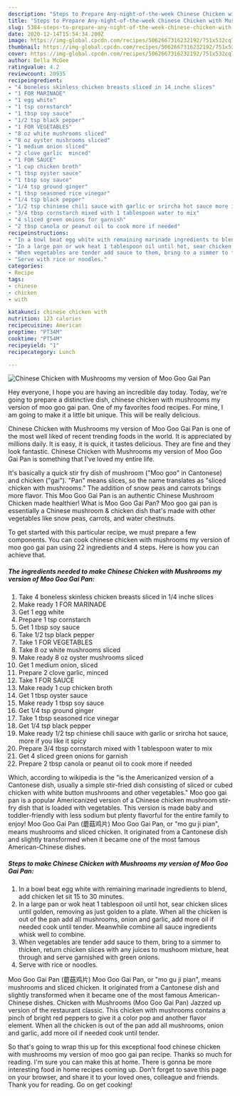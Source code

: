 ```yaml
---
description: "Steps to Prepare Any-night-of-the-week Chinese Chicken with Mushrooms my version of Moo Goo Gai Pan"
title: "Steps to Prepare Any-night-of-the-week Chinese Chicken with Mushrooms my version of Moo Goo Gai Pan"
slug: 5384-steps-to-prepare-any-night-of-the-week-chinese-chicken-with-mushrooms-my-version-of-moo-goo-gai-pan
date: 2020-12-14T15:54:34.200Z
image: https://img-global.cpcdn.com/recipes/5062667316232192/751x532cq70/chinese-chicken-with-mushrooms-my-version-of-moo-goo-gai-pan-recipe-main-photo.jpg
thumbnail: https://img-global.cpcdn.com/recipes/5062667316232192/751x532cq70/chinese-chicken-with-mushrooms-my-version-of-moo-goo-gai-pan-recipe-main-photo.jpg
cover: https://img-global.cpcdn.com/recipes/5062667316232192/751x532cq70/chinese-chicken-with-mushrooms-my-version-of-moo-goo-gai-pan-recipe-main-photo.jpg
author: Della McGee
ratingvalue: 4.2
reviewcount: 20935
recipeingredient:
- "4 boneless skinless chicken breasts sliced in 14 inche slices"
- "1 FOR MARINADE"
- "1 egg white"
- "1 tsp cornstarch"
- "1 tbsp soy sauce"
- "1/2 tsp black pepper"
- "1 FOR VEGETABLES"
- "8 oz white mushrooms sliced"
- "8 oz oyster mushrooms sliced"
- "1 medium onion sliced"
- "2 clove garlic  minced"
- "1 FOR SAUCE"
- "1 cup chicken broth"
- "1 tbsp oyster sauce"
- "1 tbsp soy sauce"
- "1/4 tsp ground ginger"
- "1 tbsp seasoned rice vinegar"
- "1/4 tsp black pepper"
- "1/2 tsp chiniese chili sauce with garlic or srircha hot sauce more if you like it spicy"
- "3/4 tbsp cornstarch mixed with 1 tablespoon water to mix"
- "4 sliced green onions for garnish"
- "2 tbsp canola or peanut oil to cook more if needed"
recipeinstructions:
- "In a bowl beat egg white with remaining marinade ingredients to blend, add chicken let sit 15 to 30 minutes."
- "In a large pan or wok heat 1 tablespoon oil until hot, sear chicken slices until golden, removing as just golden to a plate. When all the chicken is out of the pan add all mushrooms, onion and garlic, add more oil if needed cook until tender. Meanwhile combine all sauce ingredients whisk well to combine."
- "When vegetables are tender add sauce to them, bring to a simmer to thicken, return chicken slices with any juices to mushoom mixture, heat through and serve garnished with green onions."
- "Serve with rice or noodles."
categories:
- Recipe
tags:
- chinese
- chicken
- with

katakunci: chinese chicken with 
nutrition: 123 calories
recipecuisine: American
preptime: "PT34M"
cooktime: "PT54M"
recipeyield: "1"
recipecategory: Lunch

---
```



![Chinese Chicken with Mushrooms my version of Moo Goo Gai Pan](https://img-global.cpcdn.com/recipes/5062667316232192/751x532cq70/chinese-chicken-with-mushrooms-my-version-of-moo-goo-gai-pan-recipe-main-photo.jpg)

Hey everyone, I hope you are having an incredible day today. Today, we're going to prepare a distinctive dish, chinese chicken with mushrooms my version of moo goo gai pan. One of my favorites food recipes. For mine, I am going to make it a little bit unique. This will be really delicious.

Chinese Chicken with Mushrooms my version of Moo Goo Gai Pan is one of the most well liked of recent trending foods in the world. It is appreciated by millions daily. It is easy, it is quick, it tastes delicious. They are fine and they look fantastic. Chinese Chicken with Mushrooms my version of Moo Goo Gai Pan is something that I've loved my entire life.

It&#39;s basically a quick stir fry dish of mushroom (&#34;Moo goo&#34; in Cantonese) and chicken (&#34;gai&#34;). &#34;Pan&#34; means slices, so the name translates as &#34;sliced chicken with mushrooms.&#34; The addition of snow peas and carrots brings more flavor. This Moo Goo Gai Pan is an authentic Chinese Mushroom Chicken made healthier! What is Moo Goo Gai Pan? Moo goo gai pan is essentially a Chinese mushroom &amp; chicken dish that&#39;s made with other vegetables like snow peas, carrots, and water chestnuts.


To get started with this particular recipe, we must prepare a few components. You can cook chinese chicken with mushrooms my version of moo goo gai pan using 22 ingredients and 4 steps. Here is how you can achieve that.

<!--inarticleads1-->

##### The ingredients needed to make Chinese Chicken with Mushrooms my version of Moo Goo Gai Pan:

1. Take 4 boneless skinless chicken breasts sliced in 1/4 inche slices
1. Make ready 1 FOR MARINADE
1. Get 1 egg white
1. Prepare 1 tsp cornstarch
1. Get 1 tbsp soy sauce
1. Take 1/2 tsp black pepper
1. Take 1 FOR VEGETABLES
1. Take 8 oz white mushrooms sliced
1. Make ready 8 oz oyster mushrooms sliced
1. Get 1 medium onion, sliced
1. Prepare 2 clove garlic,  minced
1. Take 1 FOR SAUCE
1. Make ready 1 cup chicken broth
1. Get 1 tbsp oyster sauce
1. Make ready 1 tbsp soy sauce
1. Get 1/4 tsp ground ginger
1. Take 1 tbsp seasoned rice vinegar
1. Get 1/4 tsp black pepper
1. Make ready 1/2 tsp chiniese chili sauce with garlic or srircha hot sauce, more if you like it spicy
1. Prepare 3/4 tbsp cornstarch mixed with 1 tablespoon water to mix
1. Get 4 sliced green onions for garnish
1. Prepare 2 tbsp canola or peanut oil to cook more if needed


Which, according to wikipedia is the &#34;is the Americanized version of a Cantonese dish, usually a simple stir-fried dish consisting of sliced or cubed chicken with white button mushrooms and other vegetables.&#34; Moo goo gai pan is a popular Americanized version of a Chinese chicken mushroom stir-fry dish that is loaded with vegetables. This version is made baby and toddler-friendly with less sodium but plenty flavorful for the entire family to enjoy! Moo Goo Gai Pan (蘑菇鸡片) Moo Goo Gai Pan, or &#34;mo gu ji pian&#34;, means mushrooms and sliced chicken. It originated from a Cantonese dish and slightly transformed when it became one of the most famous American-Chinese dishes. 

<!--inarticleads2-->

##### Steps to make Chinese Chicken with Mushrooms my version of Moo Goo Gai Pan:

1. In a bowl beat egg white with remaining marinade ingredients to blend, add chicken let sit 15 to 30 minutes.
1. In a large pan or wok heat 1 tablespoon oil until hot, sear chicken slices until golden, removing as just golden to a plate. When all the chicken is out of the pan add all mushrooms, onion and garlic, add more oil if needed cook until tender. Meanwhile combine all sauce ingredients whisk well to combine.
1. When vegetables are tender add sauce to them, bring to a simmer to thicken, return chicken slices with any juices to mushoom mixture, heat through and serve garnished with green onions.
1. Serve with rice or noodles.


Moo Goo Gai Pan (蘑菇鸡片) Moo Goo Gai Pan, or &#34;mo gu ji pian&#34;, means mushrooms and sliced chicken. It originated from a Cantonese dish and slightly transformed when it became one of the most famous American-Chinese dishes. Chicken with Mushrooms (Moo Goo Gai Pan) Jazzed up version of the restaurant classic. This chicken with mushrooms contains a pinch of bright red peppers to give it a color pop and another flavor element. When all the chicken is out of the pan add all mushrooms, onion and garlic, add more oil if needed cook until tender. 

So that's going to wrap this up for this exceptional food chinese chicken with mushrooms my version of moo goo gai pan recipe. Thanks so much for reading. I'm sure you can make this at home. There is gonna be more interesting food in home recipes coming up. Don't forget to save this page on your browser, and share it to your loved ones, colleague and friends. Thank you for reading. Go on get cooking!
